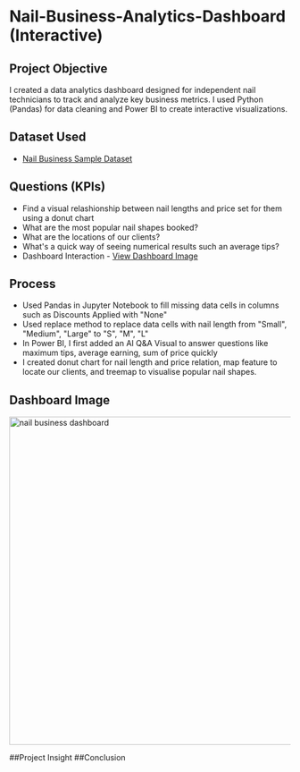 # Nail-Business-Analytics-Dashboard (Interactive)
## Project Objective 
I created a data analytics dashboard designed for independent nail technicians to track and analyze key business metrics. I used Python (Pandas) for data cleaning and Power BI to create interactive visualizations. 

## Dataset Used
- <a href="https://github.com/shaoshaooo/Nail-Business-Analytics-Dashboard/blob/main/Sample_Nail_Business_Dataset.csv">Nail Business Sample Dataset</a>

## Questions (KPIs)
- Find a visual relashionship between nail lengths and price set for them using a donut chart
- What are the most popular nail shapes booked?
- What are the locations of our clients?
- What's a quick way of seeing numerical results such an average tips?
- Dashboard Interaction - <a href = "https://github.com/shaoshaooo/Nail-Business-Analytics-Dashboard/blob/main/nail%20business%20dashboard.png"> View Dashboard Image </a>
  
##  Process
- Used Pandas in Jupyter Notebook to fill missing data cells in columns such as Discounts Applied with "None"
- Used replace method to replace data cells with nail length from "Small", "Medium", "Large" to "S", "M", "L"
- In Power BI, I first added an AI Q&A Visual to answer questions like maximum tips, average earning, sum of price quickly
- I created donut chart for nail length and price relation, map feature to locate our clients, and treemap to visualise popular nail shapes.
  
## Dashboard Image
<img width="587" alt="nail business dashboard" src="https://github.com/user-attachments/assets/5d321fef-f4da-44b7-bffe-72fe7f707949" />

##Project Insight
##Conclusion

